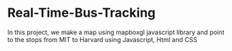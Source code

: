 # Real-Time-Bus-Tracking
In this project, we make a map using mapboxgl javascript library and point to the stops from MIT to Harvard using Javascript, Html and CSS
